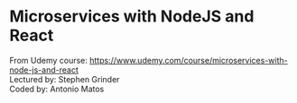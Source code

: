 # Microservices with NodeJS and React
  
From Udemy course: https://www.udemy.com/course/microservices-with-node-js-and-react  
Lectured by: Stephen Grinder  
Coded by: Antonio Matos  
